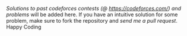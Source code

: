 *Solutions to past codeforces contests (@ https://codeforces.com/) and problems* will be added here. If you have an intuitive solution for some problem, make sure to fork the repository and *send me a pull request*. <br/>
Happy Coding
